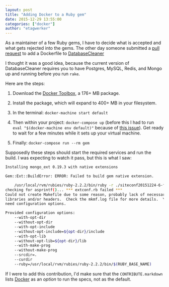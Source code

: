 ```yaml
---
layout: post
title: "Adding Docker to a Ruby gem"
date: 2015-12-29 13:55:00
categories: ["docker"]
author: "etagwerker"
---
```


As a maintainer of a few Ruby gems, I have to decide what is accepted and what gets rejected into the gems. The other day someone submitted a [pull request](https://github.com/DatabaseCleaner/database_cleaner/pull/384) to add a Dockerfile to [DatabaseCleaner](https://github.com/DatabaseCleaner/database_cleaner)

I thought it was a good idea, because the current version of DatabaseCleaner requires you to have Postgres, MySQL, Redis, and Mongo up and running before you run `rake`.

Here are the steps:

1. Download the [Docker Toolbox](https://www.docker.com/docker-toolbox), a 176+ MB package.

2. Install the package, which will expand to 400+ MB in your filesystem.

3. In the terminal: `docker-machine start default`

4. Then within your project: `docker-compose up` (before this I had to run `eval "$(docker-machine env default)"` because of [this issue](https://github.com/docker/compose/issues/2180#issuecomment-147766435)). Get ready to wait for a few minutes while it sets up your virtual machine.

5. Finally: `docker-compose run --rm gem`

<!--more-->

Supposedly these steps should start the required services and run the build. I was expecting to watch it pass, but this is what I saw:

```bash
Installing mongo_ext 0.19.3 with native extensions

Gem::Ext::BuildError: ERROR: Failed to build gem native extension.

    /usr/local/rvm/rubies/ruby-2.2.2/bin/ruby -r ./siteconf20151224-6-fhvc98.rb extconf.rb
checking for asprintf()... *** extconf.rb failed ***
Could not create Makefile due to some reason, probably lack of necessary
libraries and/or headers.  Check the mkmf.log file for more details.  You may
need configuration options.

Provided configuration options:
	--with-opt-dir
	--without-opt-dir
	--with-opt-include
	--without-opt-include=${opt-dir}/include
	--with-opt-lib
	--without-opt-lib=${opt-dir}/lib
	--with-make-prog
	--without-make-prog
	--srcdir=.
	--curdir
	--ruby=/usr/local/rvm/rubies/ruby-2.2.2/bin/$(RUBY_BASE_NAME)
```

If I were to add this contribution, I'd make sure that the `CONTRIBUTE.markdown` lists [Docker](https://www.docker.com) as an _option_ to run the specs, not as the default.
